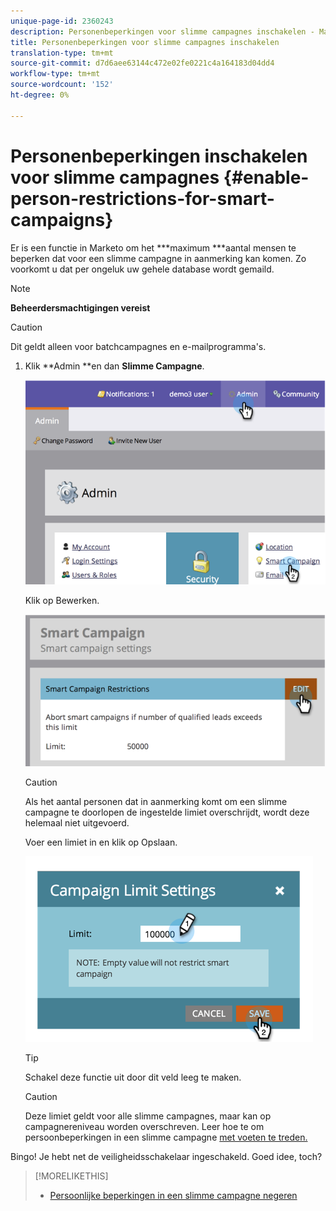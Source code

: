 ```yaml
---
unique-page-id: 2360243
description: Personenbeperkingen voor slimme campagnes inschakelen - Marketo Docs - Productdocumentatie
title: Personenbeperkingen voor slimme campagnes inschakelen
translation-type: tm+mt
source-git-commit: d7d6aee63144c472e02fe0221c4a164183d04dd4
workflow-type: tm+mt
source-wordcount: '152'
ht-degree: 0%

---
```



# Personenbeperkingen inschakelen voor slimme campagnes {#enable-person-restrictions-for-smart-campaigns}

Er is een functie in Marketo om het ***maximum ***aantal mensen te beperken dat voor een slimme campagne in aanmerking kan komen. Zo voorkomt u dat per ongeluk uw gehele database wordt gemaild.

>[!NOTE]
>
>**Beheerdersmachtigingen vereist**

>[!CAUTION]
>
>Dit geldt alleen voor batchcampagnes en e-mailprogramma&#39;s.

1. Klik **Admin **en dan **Slimme Campagne**.

   ![](assets/image2014-9-18-15-3a58-3a29.png)

   Klik op Bewerken.

   ![](assets/image2014-9-18-15-3a59-3a7.png)

   >[!CAUTION]
   >
   >
   >Als het aantal personen dat in aanmerking komt om een slimme campagne te doorlopen de ingestelde limiet overschrijdt, wordt deze helemaal niet uitgevoerd.

   Voer een limiet in en klik op Opslaan.

   ![](assets/image2014-9-18-15-3a59-3a56.png)

   >[!TIP]
   >
   >
   >Schakel deze functie uit door dit veld leeg te maken.

   >[!CAUTION]
   >
   >
   >Deze limiet geldt voor alle slimme campagnes, maar kan op campagnereniveau worden overschreven. Leer hoe te om persoonbeperkingen in een slimme campagne [met voeten te treden.](../../../product-docs/core-marketo-concepts/smart-campaigns/using-smart-campaigns/override-person-restrictions-in-a-smart-campaign.md)

Bingo! Je hebt net de veiligheidsschakelaar ingeschakeld. Goed idee, toch?

>[!MORELIKETHIS]
>
>* [Persoonlijke beperkingen in een slimme campagne negeren](../../../product-docs/core-marketo-concepts/smart-campaigns/using-smart-campaigns/override-person-restrictions-in-a-smart-campaign.md)

>



